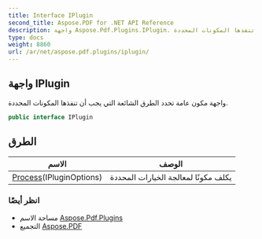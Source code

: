 ```yaml
---
title: Interface IPlugin
second_title: Aspose.PDF for .NET API Reference
description: واجهة Aspose.Pdf.Plugins.IPlugin. واجهة مكون عام تحدد الطرق الشائعة التي يجب أن تنفذها المكونات المحددة
type: docs
weight: 8860
url: /ar/net/aspose.pdf.plugins/iplugin/
---
```

## واجهة IPlugin

واجهة مكون عامة تحدد الطرق الشائعة التي يجب أن تنفذها المكونات المحددة.

```csharp
public interface IPlugin
```

## الطرق

| الاسم | الوصف |
| --- | --- |
| [Process](../../aspose.pdf.plugins/iplugin/process/)(IPluginOptions) | يكلف مكونًا لمعالجة الخيارات المحددة |

### انظر أيضًا

* مساحة الاسم [Aspose.Pdf.Plugins](../../aspose.pdf.plugins/)
* التجميع [Aspose.PDF](../../)